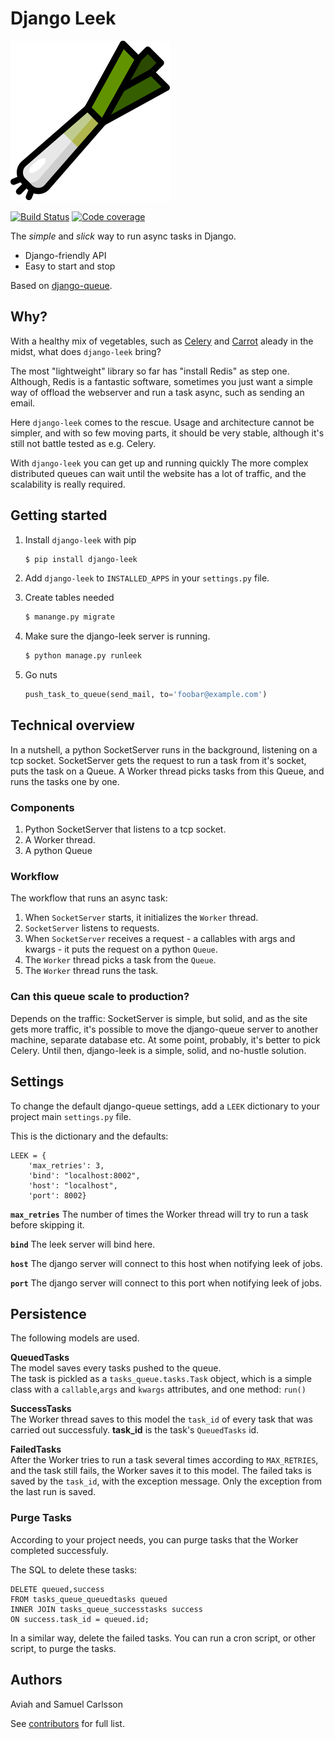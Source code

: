 # Django Leek
![Logo](logo.svg)

[![Build Status](https://travis-ci.com/Volumental/django-leek.svg?branch=master)](https://travis-ci.com/Volumental/django-leek)
[![Code coverage](https://codecov.io/gh/Volumental/django-leek/branch/master/graph/badge.svg)](https://codecov.io/gh/Volumental/django-leek)

The _simple_ and _slick_ way to run async tasks in Django.

* Django-friendly API
* Easy to start and stop

Based on [django-queue](https://github.com/Aviah/django-queue).


## Why?
With a healthy mix of vegetables, such as [Celery](celeryproject.org) and [Carrot](http://www.django-carrot.com/) aleady in the midst, what does `django-leek` bring?

The most "lightweight" library so far has "install Redis" as step one. Although, Redis is a fantastic software, sometimes you just want a simple way of offload the webserver and run a task async, such as sending an email.

Here `django-leek` comes to the rescue. Usage and architecture cannot be simpler, and with so few moving parts, it should be very stable, although it's still not battle tested as e.g. Celery.

With `django-leek` you can get up and running quickly The more complex distributed queues can wait until the website has a lot of traffic, and the scalability is really required.

## Getting started
1. Install `django-leek` with pip

	```bash
    $ pip install django-leek
	````

2. Add `django-leek` to `INSTALLED_APPS` in your `settings.py` file.

3. Create tables needed

    ```bash
	$ manange.py migrate
	```

4. Make sure the django-leek server is running.

	```bash
	$ python manage.py runleek
	```

5. Go nuts

    ```python
	push_task_to_queue(send_mail, to='foobar@example.com')	
    ```

## Technical overview
In a nutshell, a python SocketServer runs in the background, listening on a tcp socket. SocketServer gets the request to run a task from it's socket, puts the task on a Queue. A Worker thread picks tasks from this Queue, and runs the tasks one by one.

### Components

1. Python SocketServer that listens to a tcp socket.
2. A Worker thread.
3. A python Queue

### Workflow
The workflow that runs an async task:

1. When `SocketServer` starts, it initializes the `Worker` thread.
2. `SocketServer` listens to requests.
3. When `SocketServer` receives a request - a callables with args and kwargs -   it puts the request on a python `Queue`.
4. The `Worker` thread picks a task from the `Queue`.
5. The `Worker` thread runs the task.

### Can this queue scale to production?
Depends on the traffic: SocketServer is simple, but solid, and as the site gets more traffic, it's possible to move the django-queue server to another machine, separate database etc. At some point, probably, it's better to pick Celery. Until then, django-leek is a simple, solid, and no-hustle solution. 

## Settings
To change the default django-queue settings, add a `LEEK` dictionary to your project main `settings.py` file.

This is the dictionary and the defaults:

	LEEK = {
		'max_retries': 3,
		'bind': "localhost:8002",
     	'host': "localhost",
     	'port': 8002}

**`max_retries`**
The number of times the Worker thread will try to run a task before skipping it.

**`bind`**
The leek server will bind here.

**`host`**
The django server will connect to this host when notifying leek of jobs.

**`port`**
The django server will connect to this port when notifying leek of jobs.

## Persistence
The following models are used.

**QueuedTasks**   
The model saves every tasks pushed to the queue.    
The task is pickled as a `tasks_queue.tasks.Task` object, which is a simple class with a `callable`,`args` and `kwargs` attributes, and one method: `run()`

**SuccessTasks**    
The Worker thread saves to this model the `task_id` of every task that was carried out successfuly. **task_id** is the task's `QueuedTasks` id.

**FailedTasks**    
After the Worker tries to run a task several times according to `MAX_RETRIES`, and the task still fails, the Worker saves it to this model. The failed taks is saved by the `task_id`, with the exception message. Only the exception from the last run is saved.


### Purge Tasks

According to your project needs, you can purge tasks that the Worker completed successfuly.

The SQL to delete these tasks:

	DELETE queued,success
	FROM tasks_queue_queuedtasks queued
	INNER JOIN tasks_queue_successtasks success
	ON success.task_id = queued.id;
	
In a similar way, delete the failed tasks.
You can run a cron script, or other script, to purge the tasks.


## Authors
Aviah and Samuel Carlsson

See [contributors]( https://github.com/Volumental/django-leek/graphs/contributors) for full list.
